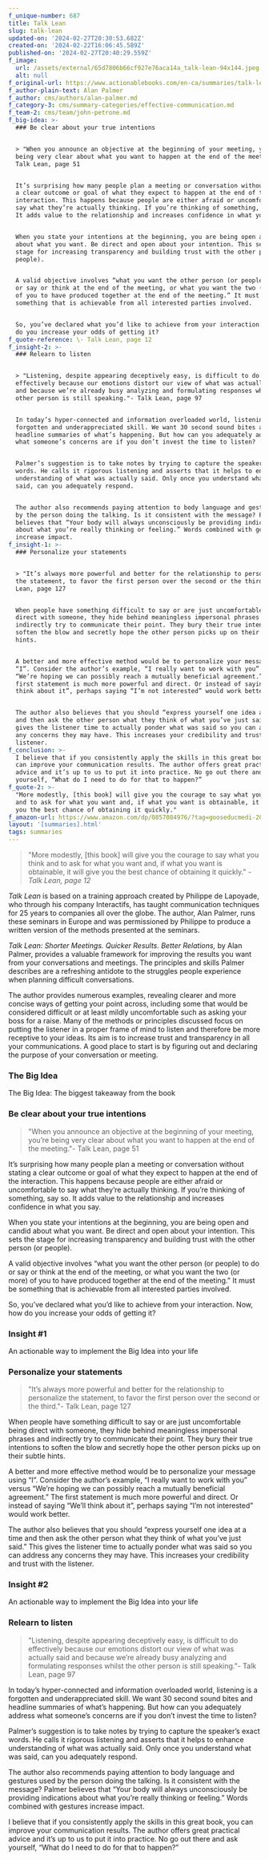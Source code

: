 ```yaml
---
f_unique-number: 687
title: Talk Lean
slug: talk-lean
updated-on: '2024-02-27T20:30:53.682Z'
created-on: '2024-02-22T16:06:45.589Z'
published-on: '2024-02-27T20:40:29.559Z'
f_image:
  url: /assets/external/65d7806b66cf927e76aca14a_talk-lean-94x144.jpeg
  alt: null
f_original-url: https://www.actionablebooks.com/en-ca/summaries/talk-lean/
f_author-plain-text: Alan Palmer
f_author: cms/authors/alan-palmer.md
f_category-3: cms/summary-categories/effective-communication.md
f_team-2: cms/team/john-petrone.md
f_big-idea: >-
  ### Be clear about your true intentions


  > "When you announce an objective at the beginning of your meeting, you’re
  being very clear about what you want to happen at the end of the meeting."-
  Talk Lean, page 51


  It’s surprising how many people plan a meeting or conversation without stating
  a clear outcome or goal of what they expect to happen at the end of the
  interaction. This happens because people are either afraid or uncomfortable to
  say what they’re actually thinking. If you’re thinking of something, say so.
  It adds value to the relationship and increases confidence in what you say.


  When you state your intentions at the beginning, you are being open and candid
  about what you want. Be direct and open about your intention. This sets the
  stage for increasing transparency and building trust with the other person (or
  people).


  A valid objective involves “what you want the other person (or people) to do
  or say or think at the end of the meeting, or what you want the two (or more)
  of you to have produced together at the end of the meeting.” It must be
  something that is achievable from all interested parties involved.


  So, you’ve declared what you’d like to achieve from your interaction. Now, how
  do you increase your odds of getting it?
f_quote-reference: \- Talk Lean, page 12
f_insight-2: >-
  ### Relearn to listen


  > "Listening, despite appearing deceptively easy, is difficult to do
  effectively because our emotions distort our view of what was actually said
  and because we’re already busy analyzing and formulating responses whilst the
  other person is still speaking."- Talk Lean, page 97


  In today’s hyper-connected and information overloaded world, listening is a
  forgotten and underappreciated skill. We want 30 second sound bites and
  headline summaries of what’s happening. But how can you adequately address
  what someone’s concerns are if you don’t invest the time to listen?


  Palmer’s suggestion is to take notes by trying to capture the speaker’s exact
  words. He calls it rigorous listening and asserts that it helps to enhance
  understanding of what was actually said. Only once you understand what was
  said, can you adequately respond.


  The author also recommends paying attention to body language and gestures used
  by the person doing the talking. Is it consistent with the message? Palmer
  believes that “Your body will always unconsciously be providing indications
  about what you’re really thinking or feeling.” Words combined with gestures
  increase impact.
f_insight-1: >-
  ### Personalize your statements


  > "It’s always more powerful and better for the relationship to personalize
  the statement, to favor the first person over the second or the third."- Talk
  Lean, page 127


  When people have something difficult to say or are just uncomfortable being
  direct with someone, they hide behind meaningless impersonal phrases and
  indirectly try to communicate their point. They bury their true intentions to
  soften the blow and secretly hope the other person picks up on their subtle
  hints.


  A better and more effective method would be to personalize your message using
  “I”. Consider the author’s example, “I really want to work with you” versus
  “We’re hoping we can possibly reach a mutually beneficial agreement.” The
  first statement is much more powerful and direct. Or instead of saying “We’ll
  think about it”, perhaps saying “I’m not interested” would work better.


  The author also believes that you should “express yourself one idea at a time
  and then ask the other person what they think of what you’ve just said.” This
  gives the listener time to actually ponder what was said so you can address
  any concerns they may have. This increases your credibility and trust with the
  listener.
f_conclusion: >-
  I believe that if you consistently apply the skills in this great book, you
  can improve your communication results. The author offers great practical
  advice and it’s up to us to put it into practice. No go out there and ask
  yourself, “What do I need to do for that to happen?”
f_quote-2: >-
  "More modestly, [this book] will give you the courage to say what you think
  and to ask for what you want and, if what you want is obtainable, it will give
  you the best chance of obtaining it quickly."
f_amazon-url: https://www.amazon.com/dp/0857084976/?tag=gooseducmedi-20
layout: '[summaries].html'
tags: summaries
---
```


> "More modestly, \[this book\] will give you the courage to say what you think and to ask for what you want and, if what you want is obtainable, it will give you the best chance of obtaining it quickly." _\- Talk Lean, page 12_

_Talk Lean_ is based on a training approach created by Philippe de Lapoyade, who through his company Interactifs, has taught communication techniques for 25 years to companies all over the globe. The author, Alan Palmer, runs these seminars in Europe and was permissioned by Philippe to produce a written version of the methods presented at the seminars.

_Talk Lean: Shorter Meetings. Quicker Results. Better Relations,_ by Alan Palmer, provides a valuable framework for improving the results you want from your conversations and meetings. The principles and skills Palmer describes are a refreshing antidote to the struggles people experience when planning difficult conversations.

The author provides numerous examples, revealing clearer and more concise ways of getting your point across, including some that would be considered difficult or at least mildly uncomfortable such as asking your boss for a raise. Many of the methods or principles discussed focus on putting the listener in a proper frame of mind to listen and therefore be more receptive to your ideas. Its aim is to increase trust and transparency in all your communications. A good place to start is by figuring out and declaring the purpose of your conversation or meeting.

### The Big Idea

The Big Idea: The biggest takeaway from the book

### Be clear about your true intentions

> "When you announce an objective at the beginning of your meeting, you’re being very clear about what you want to happen at the end of the meeting."- Talk Lean, page 51

It’s surprising how many people plan a meeting or conversation without stating a clear outcome or goal of what they expect to happen at the end of the interaction. This happens because people are either afraid or uncomfortable to say what they’re actually thinking. If you’re thinking of something, say so. It adds value to the relationship and increases confidence in what you say.

When you state your intentions at the beginning, you are being open and candid about what you want. Be direct and open about your intention. This sets the stage for increasing transparency and building trust with the other person (or people).

A valid objective involves “what you want the other person (or people) to do or say or think at the end of the meeting, or what you want the two (or more) of you to have produced together at the end of the meeting.” It must be something that is achievable from all interested parties involved.

So, you’ve declared what you’d like to achieve from your interaction. Now, how do you increase your odds of getting it?

### Insight #1

An actionable way to implement the Big Idea into your life

### Personalize your statements

> "It’s always more powerful and better for the relationship to personalize the statement, to favor the first person over the second or the third."- Talk Lean, page 127

When people have something difficult to say or are just uncomfortable being direct with someone, they hide behind meaningless impersonal phrases and indirectly try to communicate their point. They bury their true intentions to soften the blow and secretly hope the other person picks up on their subtle hints.

A better and more effective method would be to personalize your message using “I”. Consider the author’s example, “I really want to work with you” versus “We’re hoping we can possibly reach a mutually beneficial agreement.” The first statement is much more powerful and direct. Or instead of saying “We’ll think about it”, perhaps saying “I’m not interested” would work better.

The author also believes that you should “express yourself one idea at a time and then ask the other person what they think of what you’ve just said.” This gives the listener time to actually ponder what was said so you can address any concerns they may have. This increases your credibility and trust with the listener.

### Insight #2

An actionable way to implement the Big Idea into your life

### Relearn to listen

> "Listening, despite appearing deceptively easy, is difficult to do effectively because our emotions distort our view of what was actually said and because we’re already busy analyzing and formulating responses whilst the other person is still speaking."- Talk Lean, page 97

In today’s hyper-connected and information overloaded world, listening is a forgotten and underappreciated skill. We want 30 second sound bites and headline summaries of what’s happening. But how can you adequately address what someone’s concerns are if you don’t invest the time to listen?

Palmer’s suggestion is to take notes by trying to capture the speaker’s exact words. He calls it rigorous listening and asserts that it helps to enhance understanding of what was actually said. Only once you understand what was said, can you adequately respond.

The author also recommends paying attention to body language and gestures used by the person doing the talking. Is it consistent with the message? Palmer believes that “Your body will always unconsciously be providing indications about what you’re really thinking or feeling.” Words combined with gestures increase impact.

I believe that if you consistently apply the skills in this great book, you can improve your communication results. The author offers great practical advice and it’s up to us to put it into practice. No go out there and ask yourself, “What do I need to do for that to happen?”
